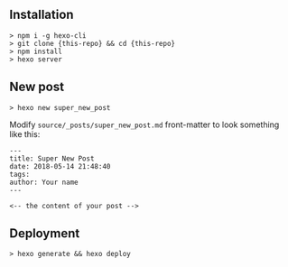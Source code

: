 ## Installation

```
> npm i -g hexo-cli
> git clone {this-repo} && cd {this-repo}
> npm install
> hexo server
```

## New post

```
> hexo new super_new_post
```

Modify `source/_posts/super_new_post.md` front-matter to look something like this:

```
---
title: Super New Post
date: 2018-05-14 21:48:40
tags:
author: Your name
---

<-- the content of your post -->
```

## Deployment

```
> hexo generate && hexo deploy
```
